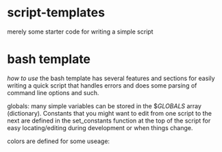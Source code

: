 # script-templates
merely some starter code for writing a simple script

# bash template
*how to use*
the bash template has several features and sections for easily writing a quick script that handles errors and does some parsing of command line options and such.

globals: many simple variables can be stored in the $_GLOBALS_ array (dictionary). Constants that you might want to edit from one script to the next are defined in the set_constants function at the top of the script for easy locating/editing during development or when things change.

colors are defined for some useage:
